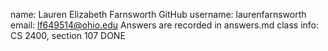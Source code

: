 name: Lauren Elizabeth Farnsworth
GitHub username: laurenfarnsworth
email: lf649514@ohio.edu
Answers are recorded in answers.md
class info: CS 2400, section 107
DONE
